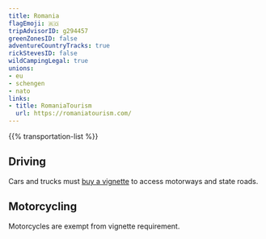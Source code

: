```yaml
---
title: Romania
flagEmoji: 🇷🇴
tripAdvisorID: g294457
greenZonesID: false
adventureCountryTracks: true
rickStevesID: false
wildCampingLegal: true
unions:
- eu
- schengen
- nato
links:
- title: RomaniaTourism
  url: https://romaniatourism.com/
---
```


{{% transportation-list %}}

## Driving

Cars and trucks must [buy a vignette](https://www.roviniete.ro/en/rovinieta) to access motorways and state roads.

## Motorcycling

Motorcycles are exempt from vignette requirement.

